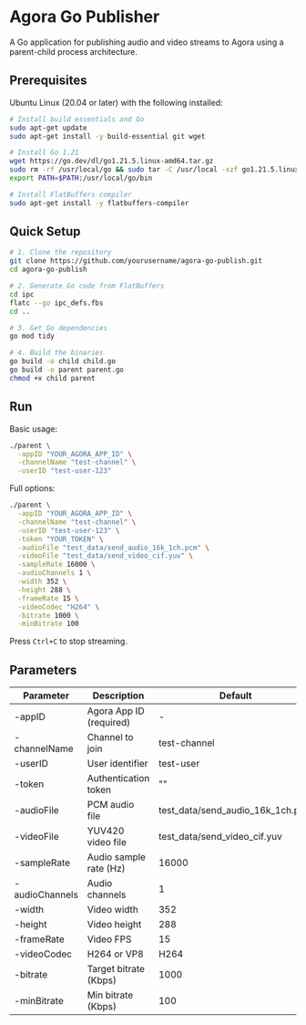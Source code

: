 # Agora Go Publisher

A Go application for publishing audio and video streams to Agora using a parent-child process architecture.

## Prerequisites

Ubuntu Linux (20.04 or later) with the following installed:

```bash
# Install build essentials and Go
sudo apt-get update
sudo apt-get install -y build-essential git wget

# Install Go 1.21
wget https://go.dev/dl/go1.21.5.linux-amd64.tar.gz
sudo rm -rf /usr/local/go && sudo tar -C /usr/local -xzf go1.21.5.linux-amd64.tar.gz
export PATH=$PATH:/usr/local/go/bin

# Install FlatBuffers compiler
sudo apt-get install -y flatbuffers-compiler
```

## Quick Setup

```bash
# 1. Clone the repository
git clone https://github.com/yourusername/agora-go-publish.git
cd agora-go-publish

# 2. Generate Go code from FlatBuffers
cd ipc
flatc --go ipc_defs.fbs
cd ..

# 3. Get Go dependencies
go mod tidy

# 4. Build the binaries
go build -o child child.go
go build -o parent parent.go
chmod +x child parent
```

## Run

Basic usage:

```bash
./parent \
  -appID "YOUR_AGORA_APP_ID" \
  -channelName "test-channel" \
  -userID "test-user-123"
```

Full options:

```bash
./parent \
  -appID "YOUR_AGORA_APP_ID" \
  -channelName "test-channel" \
  -userID "test-user-123" \
  -token "YOUR_TOKEN" \
  -audioFile "test_data/send_audio_16k_1ch.pcm" \
  -videoFile "test_data/send_video_cif.yuv" \
  -sampleRate 16000 \
  -audioChannels 1 \
  -width 352 \
  -height 288 \
  -frameRate 15 \
  -videoCodec "H264" \
  -bitrate 1000 \
  -minBitrate 100
```

Press `Ctrl+C` to stop streaming.

## Parameters

| Parameter | Description | Default |
|-----------|-------------|---------|
| -appID | Agora App ID (required) | - |
| -channelName | Channel to join | test-channel |
| -userID | User identifier | test-user |
| -token | Authentication token | "" |
| -audioFile | PCM audio file | test_data/send_audio_16k_1ch.pcm |
| -videoFile | YUV420 video file | test_data/send_video_cif.yuv |
| -sampleRate | Audio sample rate (Hz) | 16000 |
| -audioChannels | Audio channels | 1 |
| -width | Video width | 352 |
| -height | Video height | 288 |
| -frameRate | Video FPS | 15 |
| -videoCodec | H264 or VP8 | H264 |
| -bitrate | Target bitrate (Kbps) | 1000 |
| -minBitrate | Min bitrate (Kbps) | 100 |
